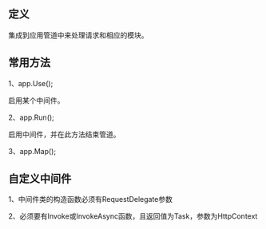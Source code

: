 ## 定义

集成到应用管道中来处理请求和相应的模块。

## 常用方法

1、app.Use();

启用某个中间件。

2、app.Run();

启用中间件，并在此方法结束管道。

3、app.Map();

## 自定义中间件

1、中间件类的构造函数必须有RequestDelegate参数

2、必须要有Invoke或InvokeAsync函数，且返回值为Task，参数为HttpContext
